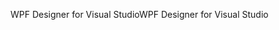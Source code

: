 <span data-ttu-id="98c82-101">WPF Designer for Visual Studio</span><span class="sxs-lookup"><span data-stu-id="98c82-101">WPF Designer for Visual Studio</span></span>